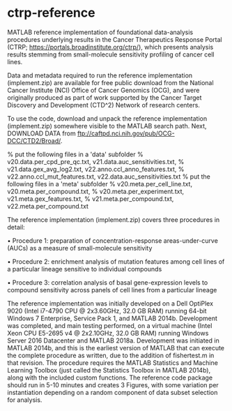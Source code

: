 # ctrp-reference
MATLAB reference implementation of foundational data-analysis procedures underlying results in the Cancer Therapeutics Response Portal (CTRP; https://portals.broadinstitute.org/ctrp/), which presents analysis results stemming from small-molecule sensitivity profiling of cancer cell lines. 

Data and metadata required to run the reference implementation (implement.zip) are available for free public download from the National Cancer Institute (NCI) Office of Cancer Genomics (OCG), and were originally produced as part of work supported by the Cancer Target Discovery and Development (CTD^2) Network of research centers.

To use the code, download and unpack the reference implementation (implement.zip) somewhere visible to the MATLAB search path. Next, DOWNLOAD DATA from ftp://caftpd.nci.nih.gov/pub/OCG-DCC/CTD2/Broad/.

% put the following files in a 'data' subfolder
%   v20.data.per_cpd_pre_qc.txt, v21.data.auc_sensitivities.txt,
%   v21.data.gex_avg_log2.txt, v22.anno.ccl_anno_features.txt,
%   v22.anno.ccl_mut_features.txt, v22.data.auc_sensitivities.txt
% put the following files in a 'meta' subfolder
%   v20.meta.per_cell_line.txt, v20.meta.per_compound.txt,
%   v20.meta.per_experiment.txt, v21.meta.gex_features.txt,
%   v21.meta.per_compound.txt, v22.meta.per_compound.txt

The reference implementation (implement.zip) covers three procedures in detail:

•	Procedure 1: preparation of concentration-response areas-under-curve (AUCs) as a measure of small-molecule sensitivity

•	Procedure 2: enrichment analysis of mutation features among cell lines of a particular lineage sensitive to individual compounds

•	Procedure 3: correlation analysis of basal gene-expression levels to compound sensitivity across panels of cell lines from a particular lineage

The reference implementation was initially developed on a Dell OptiPlex 9020 (Intel i7-4790 CPU @ 2x3.60GHz, 32.0 GB RAM) running 64-bit Windows 7 Enterprise, Service Pack 1, and MATLAB 2014b. Development was completed, and main testing performed, on a virtual machine (Intel Xeon CPU E5-2695 v4 @ 2x2.10GHz, 32.0 GB RAM) running Windows Server 2016 Datacenter and MATLAB 2018a. Development was initiated in MATLAB 2014b, and this is the earliest version of MATLAB that can execute the complete procedure as written, due to the addition of fishertest.m in that revision. The procedure requires the MATLAB Statistics and Machine Learning Toolbox (just called the Statistics Toolbox in MATLAB 2014b), along with the included custom functions. The reference code package should run in 5-10 minutes and creates 3 Figures, with some variation per instantiation depending on a random component of data subset selection for analysis.
